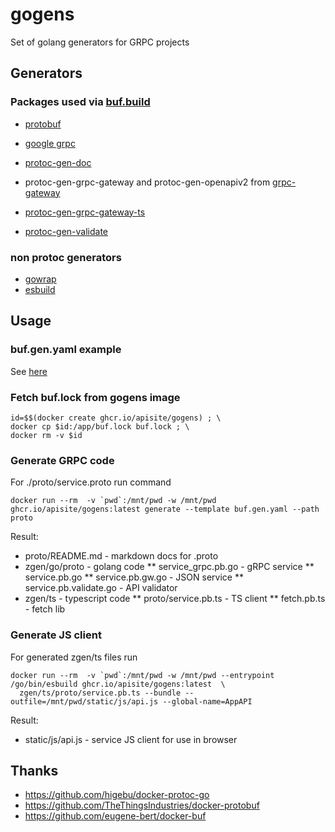 # gogens
Set of golang generators for GRPC projects

## Generators

### Packages used via [buf.build](https://buf.build/)

* [protobuf](https://google.golang.org/protobuf)
* [google grpc](https://google.golang.org/grpc)
* [protoc-gen-doc](https://github.com/pseudomuto/protoc-gen-doc)
* protoc-gen-grpc-gateway and protoc-gen-openapiv2 from [grpc-gateway](https://github.com/grpc-ecosystem/grpc-gateway)


* [protoc-gen-grpc-gateway-ts](https://github.com/grpc-ecosystem/protoc-gen-grpc-gateway-ts)
* [protoc-gen-validate](https://github.com/envoyproxy/protoc-gen-validate)

### non protoc generators

* [gowrap](https://github.com/hexdigest/gowrap)
* [esbuild](https://github.com/evanw/esbuild)

## Usage

### buf.gen.yaml example

See [here](https://github.com/LeKovr/hocon/blob/main/buf.gen.yaml)

### Fetch buf.lock from gogens image

```
id=$$(docker create ghcr.io/apisite/gogens) ; \
docker cp $id:/app/buf.lock buf.lock ; \
docker rm -v $id
```


### Generate GRPC code

For ./proto/service.proto run command

```
docker run --rm  -v `pwd`:/mnt/pwd -w /mnt/pwd ghcr.io/apisite/gogens:latest generate --template buf.gen.yaml --path proto
```
Result:

* proto/README.md - markdown docs for .proto
* zgen/go/proto - golang code
** service_grpc.pb.go - gRPC service
** service.pb.go
** service.pb.gw.go - JSON service
** service.pb.validate.go - API validator
* zgen/ts - typescript code
** proto/service.pb.ts - TS client
** fetch.pb.ts - fetch lib

### Generate JS client

For generated zgen/ts files run

```
docker run --rm  -v `pwd`:/mnt/pwd -w /mnt/pwd --entrypoint /go/bin/esbuild ghcr.io/apisite/gogens:latest  \
  zgen/ts/proto/service.pb.ts --bundle --outfile=/mnt/pwd/static/js/api.js --global-name=AppAPI
```

Result:

* static/js/api.js - service JS client for use in browser

## Thanks

* https://github.com/higebu/docker-protoc-go
* https://github.com/TheThingsIndustries/docker-protobuf
* https://github.com/eugene-bert/docker-buf

